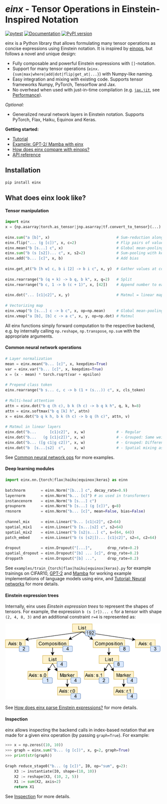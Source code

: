 # *einx* - Tensor Operations in Einstein-Inspired Notation

[![pytest](https://github.com/fferflo/einx/actions/workflows/run_pytest.yml/badge.svg)](https://github.com/fferflo/einx/actions/workflows/run_pytest.yml) [![Documentation](https://img.shields.io/badge/documentation-link-blue.svg)](https://einx.readthedocs.io) [![PyPI version](https://badge.fury.io/py/einx.svg)](https://badge.fury.io/py/einx)

einx is a Python library that allows formulating many tensor operations as concise expressions using Einstein notation. It is inspired by [einops](https://github.com/arogozhnikov/einops), but follows a novel and unique design:

- Fully composable and powerful Einstein expressions with `[]`-notation.
- Support for many tensor operations (`einx.{sum|max|where|add|dot|flip|get_at|...}`) with Numpy-like naming.
- Easy integration and mixing with existing code. Supports tensor frameworks Numpy, PyTorch, Tensorflow and Jax.
- No overhead when used with just-in-time compilation (e.g. [`jax.jit`](https://jax.readthedocs.io/en/latest/jax-101/02-jitting.html), see [Performance](https://einx.readthedocs.io/en/latest/gettingstarted/performance.html)).

*Optional:*

- Generalized neural network layers in Einstein notation. Supports PyTorch, Flax, Haiku, Equinox and Keras.

**Getting started:**

* [Tutorial](https://einx.readthedocs.io/en/latest/gettingstarted/einsteinnotation.html)
* [Example: GPT-2/ Mamba with einx](https://einx.readthedocs.io/en/latest/gettingstarted/gpt2.html)
* [How does einx compare with einops?](https://einx.readthedocs.io/en/latest/faq/einops.html)
* [API reference](https://einx.readthedocs.io/en/latest/api.html)

## Installation

```python
pip install einx
```

## What does einx look like?

#### Tensor manipulation

```python
import einx
x = {np.asarray|torch.as_tensor|jnp.asarray|tf.convert_to_tensor}(...) # Create some tensor

einx.sum("a [b]", x)                              # Sum-reduction along columns
einx.flip("... (g [c])", x, c=2)                  # Flip pairs of values along the last axis
einx.mean("b [s...] c", x)                        # Global mean-pooling
einx.sum("b (s [s2])... c", x, s2=2)              # Sum-pooling with kernel_size=stride=2
einx.add("b... [c]", x, b)                        # Add bias

einx.get_at("b [h w] c, b i [2] -> b i c", x, y)  # Gather values at coordinates

einx.rearrange("b (q + k) -> b q, b k", x, q=2)   # Split
einx.rearrange("b c, 1 -> b (c + 1)", x, [42])    # Append number to each channel

einx.dot("... [c1|c2]", x, y)                     # Matmul = linear map from c1 to c2 channels

# Vectorizing map
einx.vmap("b [s...] c -> b c", x, op=np.mean)     # Global mean-pooling
einx.vmap("a [b], [b] c -> a c", x, y, op=np.dot) # Matmul
```

All einx functions simply forward computation to the respective backend, e.g. by internally calling `np.reshape`, `np.transpose`, `np.sum` with the appropriate arguments.

#### Common neural network operations

```python
# Layer normalization
mean = einx.mean("b... [c]", x, keepdims=True)
var = einx.var("b... [c]", x, keepdims=True)
x = (x - mean) * torch.rsqrt(var + epsilon)

# Prepend class token
einx.rearrange("b s... c, c -> b (1 + (s...)) c", x, cls_token)

# Multi-head attention
attn = einx.dot("b q (h c), b k (h c) -> b q k h", q, k, h=8)
attn = einx.softmax("b q [k] h", attn)
x = einx.dot("b q k h, b k (h c) -> b q (h c)", attn, v)

# Matmul in linear layers
einx.dot("b...      [c1|c2]",  x, w)              # - Regular
einx.dot("b...   (g [c1|c2])", x, w)              # - Grouped: Same weights per group
einx.dot("b... ([g c1|g c2])", x, w)              # - Grouped: Different weights per group
einx.dot("b  [s...|s2]  c",    x, w)              # - Spatial mixing as in MLP-mixer
```

See [Common neural network ops](https://einx.readthedocs.io/en/latest/gettingstarted/commonnnops.html) for more examples.

#### Deep learning modules

```python
import einx.nn.{torch|flax|haiku|equinox|keras} as einn

batchnorm       = einn.Norm("[b...] c", decay_rate=0.9)
layernorm       = einn.Norm("b... [c]") # as used in transformers
instancenorm    = einn.Norm("b [s...] c")
groupnorm       = einn.Norm("b [s...] (g [c])", g=8)
rmsnorm         = einn.Norm("b... [c]", mean=False, bias=False)

channel_mix     = einn.Linear("b... [c1|c2]", c2=64)
spatial_mix1    = einn.Linear("b [s...|s2] c", s2=64)
spatial_mix2    = einn.Linear("b [s2|s...] c", s=(64, 64))
patch_embed     = einn.Linear("b (s [s2|])... [c1|c2]", s2=4, c2=64)

dropout         = einn.Dropout("[...]",       drop_rate=0.2)
spatial_dropout = einn.Dropout("[b] ... [c]", drop_rate=0.2)
droppath        = einn.Dropout("[b] ...",     drop_rate=0.2)
```

See `examples/train_{torch|flax|haiku|equinox|keras}.py` for example trainings on CIFAR10, [GPT-2](https://einx.readthedocs.io/en/latest/gettingstarted/gpt2.html) and [Mamba](https://github.com/fferflo/weightbridge/blob/master/examples/mamba2haiku.py) for working example implementations of language models using einx, and [Tutorial: Neural networks](https://einx.readthedocs.io/en/latest/gettingstarted/neuralnetworks.html) for more details.

#### Einstein expression trees

Internally, einx uses *Einstein expression trees* to represent the shapes of tensors. For example, the expression `b (s [r])... c` for a tensor with shape `(2, 4, 8, 3)` and an additional constraint `r=4` is represented as:

<img src="docs/source/images/stage3-tree.png" width="500"/>

See [How does einx parse Einstein expressions?](https://einx.readthedocs.io/en/latest/faq/solver.html) for more details.

#### Inspection

einx allows inspecting the backend calls in index-based notation that are made for a given einx operation (by passing `graph=True`). For example:

```python
>>> x = np.zeros((10, 10))
>>> graph = einx.sum("b... (g [c])", x, g=2, graph=True)
>>> print(str(graph))

Graph reduce_stage0("b... (g [c])", I0, op="sum", g=2):
    X3 := instantiate(I0, shape=(10, 10))
    X2 := reshape(X3, (10, 2, 5))
    X1 := sum(X2, axis=2)
    return X1
```

See [Inspection](https://einx.readthedocs.io/en/latest/gettingstarted/performance.html#inspecting-operations) for more details.